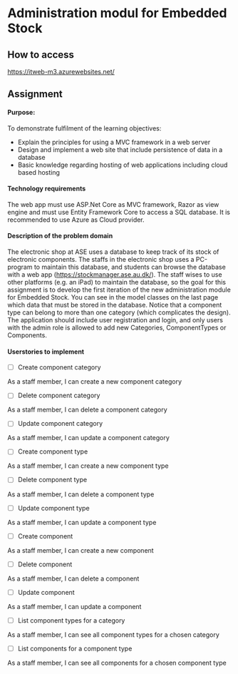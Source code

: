 # Administration modul for Embedded Stock
## How to access
https://itweb-m3.azurewebsites.net/
## Assignment
#### Purpose:
To demonstrate fulfilment of the learning objectives:
- Explain the principles for using a MVC framework in a web server
- Design and implement a web site that include persistence of data in a database
- Basic knowledge regarding hosting of web applications including cloud based hosting
#### Technology requirements
The web app must use ASP.Net Core as MVC framework, Razor as view engine and must use Entity
Framework Core to access a SQL database. It is recommended to use Azure as Cloud provider.
#### Description of the problem domain
The electronic shop at ASE uses a database to keep track of its stock of electronic components. The staffs
in the electronic shop uses a PC-program to maintain this database, and students can browse the database
with a web app (https://stockmanager.ase.au.dk/).
The staff wises to use other platforms (e.g. an iPad) to maintain the database, so the goal for this assignment
is to develop the first iteration of the new administration module for Embedded Stock.
You can see in the model classes on the last page which data that must be stored in the database. Notice
that a component type can belong to more than one category (which complicates the design).
The application should include user registration and login, and only users with the admin role is allowed to
add new Categories, ComponentTypes or Components.

#### Userstories to implement
- [ ] Create component category

As a staff member, I can create a new component category

- [ ] Delete component category

As a staff member, I can delete a component category

- [ ] Update component category

As a staff member, I can update a component category

- [ ] Create component type

As a staff member, I can create a new component type

- [ ] Delete component type

As a staff member, I can delete a component type

- [ ] Update component type

As a staff member, I can update a component type

- [ ] Create component

As a staff member, I can create a new component

- [ ] Delete component

As a staff member, I can delete a component

- [ ] Update component

As a staff member, I can update a component

- [ ] List component types for a category

As a staff member, I can see all component types for a chosen category

- [ ] List components for a component type

As a staff member, I can see all components for a chosen component type
